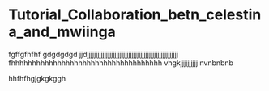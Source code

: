 # Tutorial_Collaboration_betn_celestina_and_mwiinga
fgffgfhfhf  gdgdgdgd jjdjjjjjjjjjjjjjjjjjjjjjjjjjjjjjjjjjjjjjjjjjjjjjjjjjjjjj
fhhhhhhhhhhhhhhhhhhhhhhhhhhhhhhhhhhhh
vhgkjjjjjjjjjj
nvnbnbnb









hhfhfhgjgkgkggh
